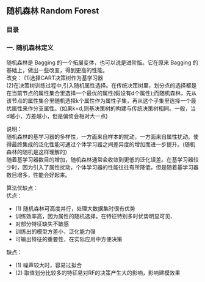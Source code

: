 ## 随机森林 Random Forest
### 目录

### 一. 随机森林定义
随机森林是 Bagging 的一个拓展变体，也可以说是进阶版。它在原来 Bagging 的基础上，做出一些改变，得到更高的性能。  
改变：
(1)选择CART决策树作为基学习器  
(2)在决策树训练过程中,引入随机属性选择。在传统决策树里，划分点的选择都是在当前节点的属性集合里选择一个最优的属性(假设有d个属性);而随机森林，先从该节点的属性集合里随机选择k个属性作为属性子集，再从这个子集里选择一个最优属性来作分支属性。(如果k=d,则基决策树的构建与传统决策树相同。一般，当d越小，方差越小，但是偏倚会相对大一点)         

说明：  
随机森林的基学习器的多样性，一方面来自样本的扰动，一方面来自属性扰动。使得最终集成的泛化性能可通过个体学习器之间差异度的增加而进一步提升。(随机森林的随机是这样理解的)  
随着基学习器数目的增加，随机森林通常会收敛到更低的泛化误差。在基学习器较少时，因为引入了属性扰动，个体学习器的性能往往有所降低，但是随着基学习器数目增多，性能会好起来。  

算法优缺点：  
优点：  
- (1) 随机森林可高度并行，处理大数据集时很有优势
- 训练效率高，因为属性的随机选择，在特征特别多时优势明显可见、
- 对部分特征缺失不敏感
- 训练出的模型方差小，泛化能力强
- 可输出特征的重要性，在实际应用中方便决策

缺点：  
- (1) 噪声较大时，容易过拟合
- (2) 取值划分比较多的特征易对RF的决策产生大的影响，影响建模效果  
